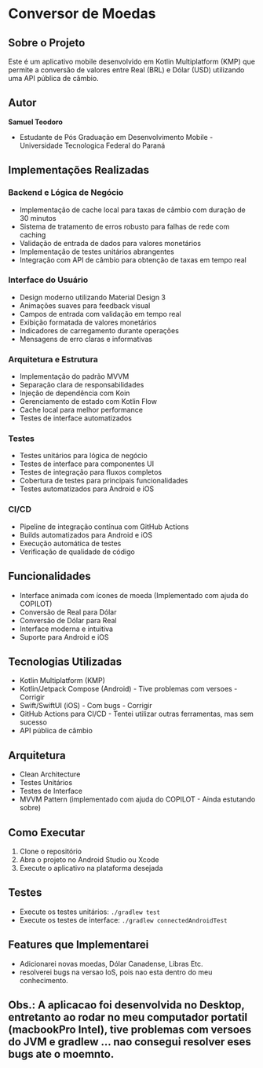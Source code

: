 # Conversor de Moedas

## Sobre o Projeto
Este é um aplicativo mobile desenvolvido em Kotlin Multiplatform (KMP) que permite a conversão de valores entre Real (BRL) e Dólar (USD) utilizando uma API pública de câmbio.

## Autor

**Samuel Teodoro**
- Estudante de Pós Graduação em Desenvolvimento Mobile - Universidade Tecnologica Federal do Paraná 

## Implementações Realizadas

### Backend e Lógica de Negócio
- Implementação de cache local para taxas de câmbio com duração de 30 minutos
- Sistema de tratamento de erros robusto para falhas de rede com caching
- Validação de entrada de dados para valores monetários
- Implementação de testes unitários abrangentes
- Integração com API de câmbio para obtenção de taxas em tempo real

### Interface do Usuário
- Design moderno utilizando Material Design 3
- Animações suaves para feedback visual
- Campos de entrada com validação em tempo real
- Exibição formatada de valores monetários
- Indicadores de carregamento durante operações
- Mensagens de erro claras e informativas

### Arquitetura e Estrutura
- Implementação do padrão MVVM
- Separação clara de responsabilidades
- Injeção de dependência com Koin
- Gerenciamento de estado com Kotlin Flow
- Cache local para melhor performance
- Testes de interface automatizados

### Testes
- Testes unitários para lógica de negócio
- Testes de interface para componentes UI
- Testes de integração para fluxos completos
- Cobertura de testes para principais funcionalidades
- Testes automatizados para Android e iOS

### CI/CD
- Pipeline de integração contínua com GitHub Actions
- Builds automatizados para Android e iOS
- Execução automática de testes
- Verificação de qualidade de código

## Funcionalidades
- Interface animada com ícones de moeda (Implementado com ajuda do COPILOT)
- Conversão de Real para Dólar
- Conversão de Dólar para Real
- Interface moderna e intuitiva
- Suporte para Android e iOS

## Tecnologias Utilizadas
- Kotlin Multiplatform (KMP)
- Kotlin/Jetpack Compose (Android) - Tive problemas com versoes - Corrigir
- Swift/SwiftUI (iOS) - Com bugs - Corrigir
- GitHub Actions para CI/CD - Tentei utilizar outras ferramentas, mas sem sucesso
- API pública de câmbio

## Arquitetura
- Clean Architecture 
- Testes Unitários
- Testes de Interface
- MVVM Pattern (implementado com ajuda do COPILOT - Ainda estutando sobre)


## Como Executar
1. Clone o repositório
2. Abra o projeto no Android Studio ou Xcode
3. Execute o aplicativo na plataforma desejada

## Testes
- Execute os testes unitários: `./gradlew test`
- Execute os testes de interface: `./gradlew connectedAndroidTest` 

## Features que Implementarei 
- Adicionarei novas moedas, Dólar Canadense, Libras Etc.
- resolverei bugs na versao IoS, pois nao esta dentro do meu conhecimento.

## Obs.: A aplicacao foi desenvolvida no Desktop, entretanto ao rodar no meu computador portatil (macbookPro Intel), tive problemas com versoes do JVM e gradlew ... nao consegui resolver eses bugs ate o moemnto.
